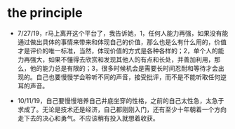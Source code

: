 # the principle

- 7/27/19，r马上离开这个平台了，我告诉她，1，任何人能力再强，如果没有能通过做出具体的事情来带来和体现自己的价值，那么也是么有什么用的，价值才是评价的唯一标准，当然，体现价值的方式是各种各样的；2，单个人的能力再强大，如果不懂得去欣赏和发现其他人的有点和长处，并善加利用，那么，他的能力总是有限的；3，很多时候机会是需要长时间忍耐和等待才会出现的。自己也要慢慢学会聆听不同的声音，接受批评，而不是不能听取任何逆耳的声音。 

- 10/11/19，自己要慢慢培养自己井底坐穿的性格，之前的自己太性急，太急于求成了。无论是技术还是经济，自己都刚刚入门，还有至少十年朝着一个方向走下去的决心和勇气。不应该稍有投入就想着收获。

